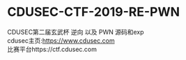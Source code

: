 # CDUSEC-CTF-2019-RE-PWN
CDUSEC第二届玄武杯 逆向 以及 PWN 源码和exp  
cdusec主页:https://www.cdusec.com  
比赛平台https://ctf.cdusec.com
